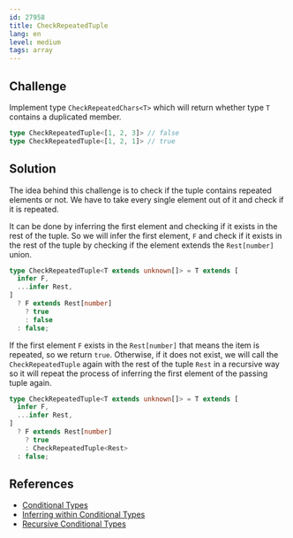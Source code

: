 ```yaml
---
id: 27958
title: CheckRepeatedTuple
lang: en
level: medium
tags: array
---
```


## Challenge

Implement type `CheckRepeatedChars<T>` which will return whether type `T`
contains a duplicated member.

```ts
type CheckRepeatedTuple<[1, 2, 3]> // false
type CheckRepeatedTuple<[1, 2, 1]> // true
```

## Solution

The idea behind this challenge is to check if the tuple contains repeated
elements or not. We have to take every single element out of it and check if it
is repeated.

It can be done by inferring the first element and checking if it exists in the
rest of the tuple. So we will infer the first element, `F` and check if it
exists in the rest of the tuple by checking if the element extends the
`Rest[number]` union.

```ts
type CheckRepeatedTuple<T extends unknown[]> = T extends [
  infer F,
  ...infer Rest,
]
  ? F extends Rest[number]
    ? true
    : false
  : false;
```

If the first element `F` exists in the `Rest[number]` that means the item is
repeated, so we return `true`. Otherwise, if it does not exist, we will call the
`CheckRepeatedTuple` again with the rest of the tuple `Rest` in a recursive way
so it will repeat the process of inferring the first element of the passing
tuple again.

```ts
type CheckRepeatedTuple<T extends unknown[]> = T extends [
  infer F,
  ...infer Rest,
]
  ? F extends Rest[number]
    ? true
    : CheckRepeatedTuple<Rest>
  : false;
```

## References

- [Conditional Types](https://www.typescriptlang.org/docs/handbook/2/conditional-types.html)
- [Inferring within Conditional Types](https://www.typescriptlang.org/docs/handbook/2/conditional-types.html#inferring-within-conditional-types)
- [Recursive Conditional Types](https://www.typescriptlang.org/docs/handbook/release-notes/typescript-4-1.html#recursive-conditional-types)
